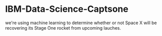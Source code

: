# IBM-Data-Science-Captsone

we're using machine learning to determine whether or not Space X will be recovering its Stage One rocket from upcoming lauches.
